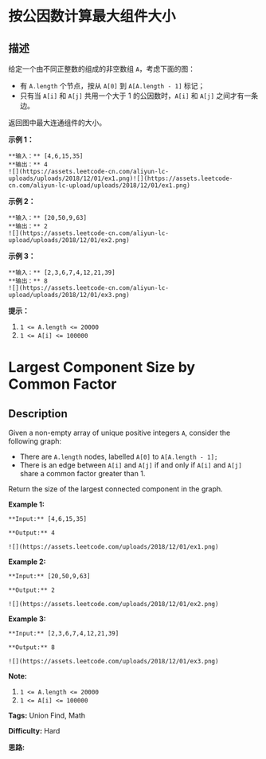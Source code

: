 # 按公因数计算最大组件大小

## 描述

给定一个由不同正整数的组成的非空数组 `A`，考虑下面的图：

  * 有 `A.length` 个节点，按从 `A[0]` 到 `A[A.length - 1]` 标记；
  * 只有当 `A[i]` 和 `A[j]` 共用一个大于 1 的公因数时，`A[i]` 和 `A[j]` 之间才有一条边。

返回图中最大连通组件的大小。



**示例 1：**

    
    
    **输入：** [4,6,15,35]
    **输出：** 4
    ![](https://assets.leetcode-cn.com/aliyun-lc-uploads/uploads/2018/12/01/ex1.png)![](https://assets.leetcode-cn.com/aliyun-lc-upload/uploads/2018/12/01/ex1.png)
    

**示例 2：**

    
    
    **输入：** [20,50,9,63]
    **输出：** 2
    ![](https://assets.leetcode-cn.com/aliyun-lc-upload/uploads/2018/12/01/ex2.png)
    

**示例 3：**

    
    
    **输入：** [2,3,6,7,4,12,21,39]
    **输出：** 8
    ![](https://assets.leetcode-cn.com/aliyun-lc-upload/uploads/2018/12/01/ex3.png)
    



**提示：**

  1. `1 <= A.length <= 20000`
  2. `1 <= A[i] <= 100000`



# Largest Component Size by Common Factor

## Description



Given a non-empty array of unique positive integers `A`, consider the following graph:

  * There are `A.length` nodes, labelled `A[0]` to `A[A.length - 1];`
  * There is an edge between `A[i]` and `A[j]` if and only if `A[i]` and `A[j]` share a common factor greater than 1.

Return the size of the largest connected component in the graph.



**Example 1:**

    
    
    **Input:** [4,6,15,35]
    **Output:** 4
    ![](https://assets.leetcode.com/uploads/2018/12/01/ex1.png)
    

**Example 2:**

    
    
    **Input:** [20,50,9,63]
    **Output:** 2
    ![](https://assets.leetcode.com/uploads/2018/12/01/ex2.png)
    

**Example 3:**

    
    
    **Input:** [2,3,6,7,4,12,21,39]
    **Output:** 8
    ![](https://assets.leetcode.com/uploads/2018/12/01/ex3.png)
    

**Note:**

  1. `1 <= A.length <= 20000`
  2. `1 <= A[i] <= 100000`


**Tags:** Union Find, Math

**Difficulty:** Hard

**思路:**
